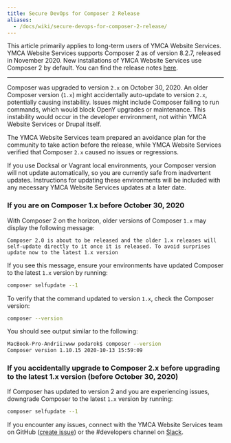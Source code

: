 ```yaml
---
title: Secure DevOps for Composer 2 Release
aliases:
  - /docs/wiki/secure-devops-for-composer-2-release/
---
```


This article primarily applies to long-term users of YMCA Website Services. YMCA Website Services supports Composer 2 as of version 8.2.7, released in November 2020.  New installations of YMCA Website Services use Composer 2 by default. You can find the release notes [here](https://github.com/YCloudYUSA/yusaopeny/releases/tag/8.2.7).

----

Composer was upgraded to version `2.x` on October 30, 2020. An older Composer version (`1.x`) might accidentally auto-update to version `2.x`, potentially causing instability. Issues might include Composer failing to run commands, which would block OpenY upgrades or maintenance. This instability would occur in the developer environment, not within YMCA Website Services or Drupal itself.

The YMCA Website Services team prepared an avoidance plan for the community to take action before the release, while YMCA Website Services verified that Composer `2.x` caused no issues or regressions.

If you use Docksal or Vagrant local environments, your Composer version will not update automatically, so you are currently safe from inadvertent updates. Instructions for updating these environments will be included with any necessary YMCA Website Services updates at a later date.

### If you are on Composer 1.x before October 30, 2020

With Composer 2 on the horizon, older versions of Composer `1.x` may display the following message:

```
Composer 2.0 is about to be released and the older 1.x releases will self-update directly to it once it is released. To avoid surprises update now to the latest 1.x version
```

If you see this message, ensure your environments have updated Composer to the latest `1.x` version by running:

```sh
composer selfupdate --1
```

To verify that the command updated to version `1.x`, check the Composer version:

```sh
composer --version
```

You should see output similar to the following:

```sh
MacBook-Pro-Andrii:www podarok$ composer --version
Composer version 1.10.15 2020-10-13 15:59:09
```

### If you accidentally upgrade to Composer 2.x before upgrading to the latest 1.x version (before October 30, 2020)

If Composer has updated to version 2 and you are experiencing issues, downgrade Composer to the latest `1.x` version by running:

```sh
composer selfupdate --1
```

If you encounter any issues, connect with the YMCA Website Services team on GitHub ([create issue](https://github.com/YCloudYUSA/yusaopeny/issues/new)) or the #developers channel on [Slack](mailto:ycloud@ymca.net?subject=Slack%20Access%20Request).
